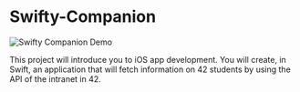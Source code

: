 # Swifty-Companion

![Swifty Companion Demo](https://github.com/serjkarev/Swifty-Companion/blob/master/demo/demo.gif)

This project will introduce you to iOS app development. You will create, in Swift, an application that will fetch information on 42 students by using the API of the intranet in 42.
